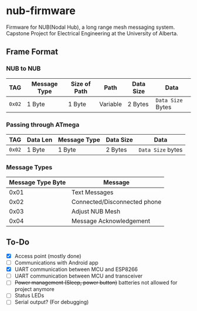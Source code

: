 # nub-firmware

Firmware for NUB(Nodal Hub), a long range mesh messaging system. Capstone Project for Electrical Engineering at the University of Alberta.

## Frame Format

### NUB to NUB

| TAG | Message Type | Size of Path | Path | Data Size | Data |
| --- | ------------ | ------------ | ---- | --------- | ---- |
| ```0x02``` | 1 Byte | 1 Byte | Variable | 2 Bytes | ```Data Size``` Bytes |

### Passing through ATmega

| TAG | Data Len | Message Type | Data Size | Data |
| --- | ------------ | ------------ | ---- | --------- |
| ```0x02``` | 1 Byte | 1 Byte | 2 Bytes | ```Data Size``` bytes |

### Message Types

| Message Type Byte | Message |
| ------- | ----------------- |
| 0x01 | Text Messages |
| 0x02 | Connected/Disconnected phone |
| 0x03 | Adjust NUB Mesh |
| 0x04 | Message Acknowledgement |

## To-Do

- [x] Access point (mostly done)
- [ ] Communications with Android app
- [x] UART communication between MCU and ESP8266
- [ ] UART communication between MCU and transceiver
- [ ] ~~Power management (Sleep, power button)~~ batteries not allowed for project anymore
- [ ] Status LEDs
- [ ] Serial output? (For debugging)
